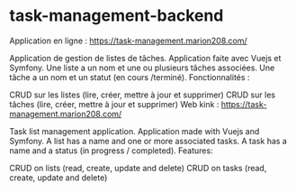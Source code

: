 # task-management-backend

Application en ligne : https://task-management.marion208.com/

Application de gestion de listes de tâches. Application faite avec Vuejs et Symfony. Une liste a un nom et une ou plusieurs tâches associées. Une tâche a un nom et un statut (en cours /terminé). Fonctionnalités :

CRUD sur les listes (lire, créer, mettre à jour et supprimer)
CRUD sur les tâches (lire, créer, mettre à jour et supprimer)
Web kink : https://task-management.marion208.com/

Task list management application. Application made with Vuejs and Symfony. A list has a name and one or more associated tasks. A task has a name and a status (in progress / completed). Features:

CRUD on lists (read, create, update and delete)
CRUD on tasks (read, create, update and delete)
